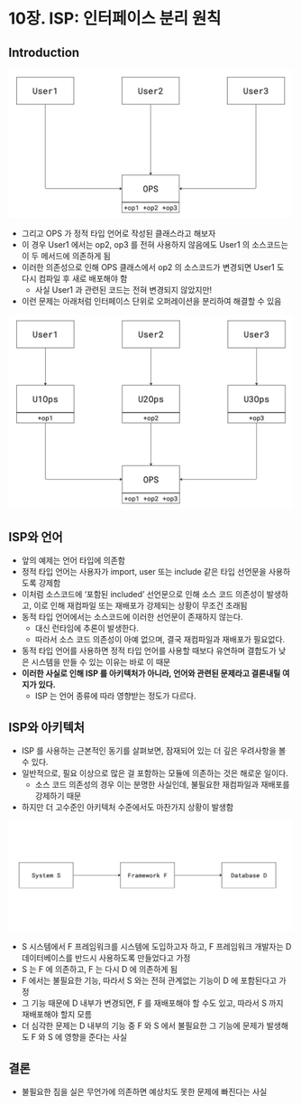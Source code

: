 # 10장. ISP: 인터페이스 분리 원칙

## Introduction

![0.jpg](/img/chapter10/zhoon/0.jpg)

- 그리고 OPS 가 정적 타입 언어로 작성된 클래스라고 해보자
- 이 경우 User1 에서는 op2, op3 를 전혀 사용하지 않음에도 User1 의 소스코드는 이 두 메서드에 의존하게 됨
- 이러한 의존성으로 인해 OPS 클래스에서 op2 의 소스코드가 변경되면 User1 도 다시 컴파일 후 새로 배포해야 함
  - 사실 User1 과 관련된 코드는 전혀 변경되지 않았지만!
- 이런 문제는 아래처럼 인터페이스 단위로 오퍼레이션을 분리하여 해결할 수 있음

![1.jpg](/img/chapter10/zhoon/1.jpg)

## ISP와 언어

- 앞의 예제는 언어 타입에 의존함
- 정적 타입 언어는 사용자가 import, user 또는 include 같은 타입 선언문을 사용하도록 강제함
- 이처럼 소스코드에 ‘포함된 included’ 선언문으로 인해 소스 코드 의존성이 발생하고, 이로 인해 재컴파일 또는 재배포가 강제되는 상황이 무조건 초래됨
- 동적 타입 언어에서는 소스코드에 이러한 선언문이 존재하지 않는다.
  - 대신 런타임에 추론이 발생한다.
  - 따라서 소스 코드 의존성이 아예 없으며, 결국 재컴파일과 재배포가 필요없다.
- 동적 타입 언어를 사용하면 정적 타입 언어를 사용할 때보다 유연하며 결합도가 낮은 시스템을 만들 수 있는 이유는 바로 이 때문
- **이러한 사실로 인해 ISP 를 아키텍처가 아니라, 언어와 관련된 문제라고 결론내릴 여지가 있다.**
  - ISP 는 언어 종류에 따라 영향받는 정도가 다르다.

## ISP와 아키텍처

- ISP 를 사용하는 근본적인 동기를 살펴보면, 잠재되어 있는 더 깊은 우려사항을 볼 수 있다.
- 일반적으로, 필요 이상으로 많은 걸 포함하는 모듈에 의존하는 것은 해로운 일이다.
  - 소스 코드 의존성의 경우 이는 분명한 사실인데, 불필요한 재컴파일과 재배포를 강제하기 때문
- 하지만 더 고수준인 아키텍처 수준에서도 마찬가지 상황이 발생함

![2.jpg](/img/chapter10/zhoon/2.jpg)

- S 시스템에서 F 프레임워크를 시스템에 도입하고자 하고, F 프레임워크 개발자는 D 데이터베이스를 반드시 사용하도록 만들었다고 가정
- S 는 F 에 의존하고, F 는 다시 D 에 의존하게 됨
- F 에서는 불필요한 기능, 따라서 S 와는 전혀 관계없는 기능이 D 에 포함된다고 가정
- 그 기능 때문에 D 내부가 변경되면, F 를 재배포해야 할 수도 있고, 따라서 S 까지 재배포해야 할지 모름
- 더 심각한 문제는 D 내부의 기능 중 F 와 S 에서 불필요한 그 기능에 문제가 발생해도 F 와 S 에 영향을 준다는 사실

## 결론

- 불필요한 짐을 실은 무언가에 의존하면 예상치도 못한 문제에 빠진다는 사실
